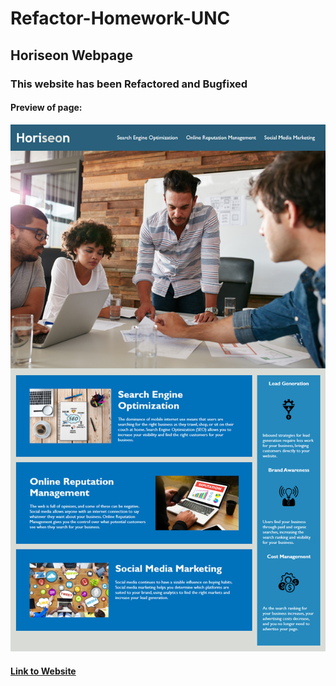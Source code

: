 # Refactor-Homework-UNC

## Horiseon Webpage
### This website has been Refactored and Bugfixed
#### Preview of page:
![Screenshot of page](assets\images\01-html-css-git-homework-demo.png)

#### [Link to Website](https://slown137.github.io/Refactor-Homework-UNC/)